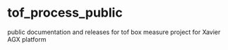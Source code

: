 # tof_process_public
public documentation and releases for tof box measure project for Xavier AGX platform
